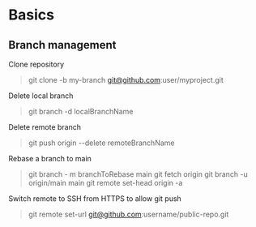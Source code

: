 # Basics

## Branch management

Clone repository

> git clone -b my-branch git@github.com:user/myproject.git

Delete local branch

> git branch -d localBranchName

Delete remote branch

> git push origin --delete remoteBranchName

Rebase a branch to main

> git branch - m branchToRebase main
> git fetch origin
> git branch -u origin/main main
> git remote set-head origin -a

Switch remote to SSH from HTTPS to allow git push

> git remote set-url git@github.com:username/public-repo.git


